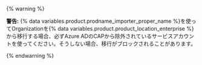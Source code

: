 {% warning %}

**警告:** {% data variables.product.prodname_importer_proper_name %}を使ってOrganizationを{% data variables.product.product_location_enterprise %}から移行する場合、必ずAzure ADのCAPから除外されているサービスアカウントを使ってください。そうしない場合、移行がブロックされることがあります。

{% endwarning %}
